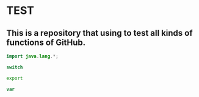 TEST
===========================
This is a repository that using to test all kinds of functions of GitHub.
---------------------------

```java
import java.lang.*;
```
```c
switch
```
```Bash
export
```
```javascript
var 
```

